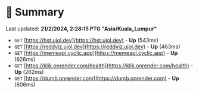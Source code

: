 # 📖 Summary
Last updated: **21/2/2024, 2:28:15 PTG "Asia/Kuala_Lumpur"**

- `GET` [https://hst.ujol.dev](https://hst.ujol.dev) - **Up** (543ms)
- `GET` [https://reddviz.ujol.dev](https://reddviz.ujol.dev) - **Up** (463ms)
- `GET` [https://memeapi.cyclic.app](https://memeapi.cyclic.app) - **Up** (626ms)
- `GET` [https://klik.onrender.com/health](https://klik.onrender.com/health) - **Up** (262ms)
- `GET` [https://dumb.onrender.com](https://dumb.onrender.com) - **Up** (606ms)
